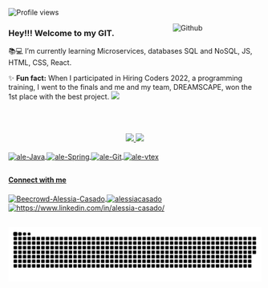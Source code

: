 <p align="left"> <img src="https://komarev.com/ghpvc/?username=AleehSophia&color=ff69b4" alt="Profile views" /> </p>

<img width="35%" align="right" alt="Github" src="https://i.pinimg.com/originals/19/b2/8c/19b28c8372aaec65623f7ee7332e74be.gif" />

### Hey!!! Welcome to my GIT.


📚💻 I’m currently learning Microservices, databases SQL and NoSQL, JS, HTML, CSS, React. <br>

✨ **Fun fact:** When I participated in Hiring Coders 2022, a programming training, I went to the finals and me and my team, DREAMSCAPE, won the 1st place with the best project. 
<a href="https://www.linkedin.com/pulse/como-um-programa-de-capacita%25C3%25A7%25C3%25A3o-causa-impacto-na-do-souza-santos/?trackingId=utvmEOV07yW4coHhTNgB%2Fw%3D%3D" target="_blank"> 
  <img src="https://img.shields.io/badge/-Click-ff69b4" />
</a>

<br>
<br>
<br>
<div align="center">
  <a href="https://github.com/AleehSophia">
  <img height="170em" src="https://github-readme-stats.vercel.app/api?username=AleehSophia&show_icons=true&theme=dracula&include_all_commits=true&count_private=true"/>
  <img height="170em" src="https://github-readme-stats.vercel.app/api/top-langs/?username=AleehSophia&layout=compact&langs_count=7&theme=dracula"/>
</div>
 <div style="display: inline_block"><br>
  <img align="center" alt="ale-Java" height="60" width="80" src="https://cdn.jsdelivr.net/gh/devicons/devicon/icons/java/java-original-wordmark.svg" />
   <img align="center" alt="ale-Spring" height="60" width="80" src="https://cdn.jsdelivr.net/gh/devicons/devicon/icons/spring/spring-original-wordmark.svg" />  
   <img align="center" alt="ale-Git" height="45" width="80" src="https://cdn.jsdelivr.net/gh/devicons/devicon/icons/git/git-original.svg" />
  <img align="center" alt="ale-vtex" height="60" width="80" src="https://user-images.githubusercontent.com/104858887/183300217-6a364880-ce71-4d4b-8ac5-50011c718542.svg" />
</div>  

##
<h4>Connect with me </h4>
<a href="https://www.beecrowd.com.br/judge/pt/profile/609833" target="blank">
 <img align="center" src="https://www.beecrowd.com.br/judge/favicon.ico?1635097036" alt="Beecrowd-Alessia-Casado" height="40" width="40" />
</a>
<a href="https://www.leetcode.com/alessiacasado" target="blank">
 <img align="center" src="https://raw.githubusercontent.com/rahuldkjain/github-profile-readme-generator/master/src/images/icons/Social/leet-code.svg" alt="alessiacasado" height="30" width="40" />
</a>
<a href="https://linkedin.com/in/https://www.linkedin.com/in/alessia-casado/" target="blank">
  <img align="center" src="https://raw.githubusercontent.com/rahuldkjain/github-profile-readme-generator/master/src/images/icons/Social/linked-in-alt.svg" alt="https://www.linkedin.com/in/alessia-casado/" height="30" width="40" />
</a>
  
## 
  
![Snake animation](https://github.com/AleehSophia/AleehSophia/blob/output/github-contribution-grid-snake.svg)  
